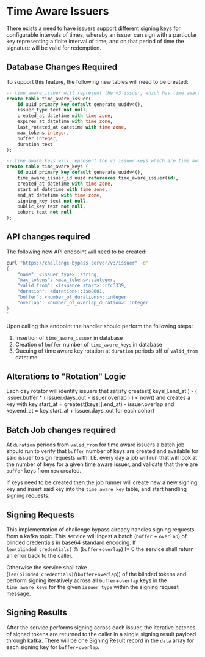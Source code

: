 # Time Aware Issuers

There exists a need to have issuers support different signing keys for configurable
intervals of times, whereby an issuer can sign with a particular key representing a
finite interval of time, and on that period of time the signature will be valid for
redemption.

## Database Changes Required

To support this feature, the following new tables will need to be created:

```sql
-- time_aware_issuer will represent the v3 issuer, which has time aware signing keys
create table time_aware_issuer(
    id uuid primary key default generate_uuidv4(),
    issuer_type text not null,
    created_at datetime with time zone,
    expires_at datetime with time zone,
    last_rotated_at datetime with time zone,
    max_tokens integer,
    buffer integer,
    duration text
);

-- time_aware_keys will represent the v3 issuer keys which are time aware
create table time_aware_keys (
    id uuid primary key default generate_uuidv4(),
    time_aware_issuer_id uuid references time_aware_issuer(id),
    created_at datetime with time zone,
    start_at datetime with time zone,
    end_at datetime with time zone,
    signing_key text not null,
    public_key text not null,
    cohort text not null
);
```

## API changes required

The following new API endpoint will need to be created:

```bash
curl "https://challenge-bypass-server/v3/issuer" -d'
{
    "name": <issuer_type>::string,
    "max_tokens": <max_tokens>::integer,
    "valid_from": <issuance_start>::rfc3339,
    "duration": <duration>::iso8601,
    "buffer": <number_of_durations>::integer
    "overlap": <number_of_overlap_duration>::integer
}
'
```

Upon calling this endpoint the handler should perform the following steps:

1. Insertion of `time_aware_issuer` in database
2. Creation of `buffer` number of `time_aware_keys` in database
3. Queuing of time aware key rotation at `duration` periods off of `valid_from` datetime

## Alterations to "Rotation" Logic

Each day rotator will identify issuers that satisfy greatest( keys[].end_at ) - ( issuer.buffer * ( issuer.days_out - issuer.overlap ) ) < now() and creates a key with key.start_at = greatest(keys[].end_at) - issuer.overlap and key.end_at = key.start_at + issuer.days_out for each cohort

## Batch Job changes required

At `duration` periods from `valid_from` for time aware issuers a batch job should run
to verify that `buffer` number of keys are created and available for said issuer to sign
requests with.  I.E. every day a job will run that will look at the number of keys for a given
time aware issuer, and validate that there are `buffer` keys from `now` created.

If keys need to be created then the job runner will create new a new signing key and insert said
key into the `time_aware_key` table, and start handling signing requests.

## Signing Requests

This implementation of challenge bypass already handles signing requests from a kafka topic.  This service
will ingest a batch (`buffer` + `overlap`) of blinded credentials in base64 standard encoding.  If
`len(blinded_credentials)` % (`buffer`+`overlap`) != 0 the service shall return an error back to the caller.

Otherwise the service shall take (`len(blinded_credentials)`/(`buffer`+`overlap`)) of the blinded tokens
and perform signing iteratively across all `buffer`+`overlap` keys in the `time_aware_keys` for the
given `issuer_type` within the signing request message.

## Signing Results

After the service performs signing across each issuer, the iterative batches of signed tokens are
returned to the caller in a single signing result payload through kafka.  There will be one Signing
Result record in the `data` array for each signing key for `buffer`+`overlap`.

